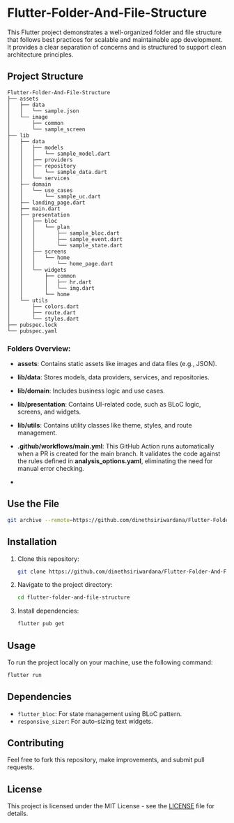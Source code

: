 
# Flutter-Folder-And-File-Structure

This Flutter project demonstrates a well-organized folder and file structure that follows best practices for scalable and maintainable app development. It provides a clear separation of concerns and is structured to support clean architecture principles.

## Project Structure

```plaintext
Flutter-Folder-And-File-Structure
├── assets
│   ├── data
│   │   └── sample.json
│   └── image
│       ├── common
│       └── sample_screen
├── lib
│   ├── data
│   │   ├── models
│   │   │   └── sample_model.dart
│   │   ├── providers
│   │   ├── repository
│   │   │   └── sample_data.dart
│   │   └── services
│   ├── domain
│   │   └── use_cases
│   │       └── sample_uc.dart
│   ├── landing_page.dart
│   ├── main.dart
│   ├── presentation
│   │   ├── bloc
│   │   │   └── plan
│   │   │       ├── sample_bloc.dart
│   │   │       ├── sample_event.dart
│   │   │       └── sample_state.dart
│   │   ├── screens
│   │   │   └── home
│   │   │       └── home_page.dart
│   │   └── widgets
│   │       ├── common
│   │       │   ├── hr.dart
│   │       │   └── img.dart
│   │       └── home
│   └── utils
│       ├── colors.dart
│       ├── route.dart
│       └── styles.dart
├── pubspec.lock
└── pubspec.yaml
```

### Folders Overview:
- **assets**: Contains static assets like images and data files (e.g., JSON).
- **lib/data**: Stores models, data providers, services, and repositories.
- **lib/domain**: Includes business logic and use cases.
- **lib/presentation**: Contains UI-related code, such as BLoC logic, screens, and widgets.
- **lib/utils**: Contains utility classes like theme, styles, and route management.

- **.github/workflows/main.yml**: This GitHub Action runs automatically when a PR is created for the main branch. It validates the code against the rules defined in **analysis_options.yaml**, eliminating the need for manual error checking.
- 
## Use the File

```bash
git archive --remote=https://github.com/dinethsiriwardana/Flutter-Folder-And-File-Structure.git HEAD --format=zip --output=lib.zip

```

## Installation

1. Clone this repository:
   ```bash
   git clone https://github.com/dinethsiriwardana/Flutter-Folder-And-File-Structure.git
   ```

2. Navigate to the project directory:
   ```bash
   cd flutter-folder-and-file-structure
   ```

3. Install dependencies:
   ```bash
   flutter pub get
   ```

## Usage

To run the project locally on your machine, use the following command:

```bash
flutter run
```

## Dependencies

- `flutter_bloc`: For state management using BLoC pattern.
- `responsive_sizer`: For auto-sizing text widgets.

## Contributing

Feel free to fork this repository, make improvements, and submit pull requests.

## License

This project is licensed under the MIT License - see the [LICENSE](LICENSE) file for details.
